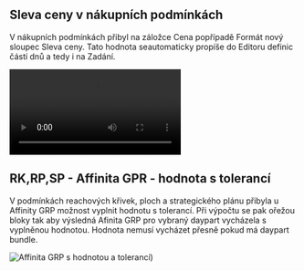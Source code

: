 ﻿---
categories: [fenix]
layout: fenix
---
## Sleva ceny v nákupních podmínkách
V nákupních podmínkách přibyl na záložce Cena popřípadě Formát nový sloupec Sleva ceny. Tato hodnota seautomaticky propíše do Editoru definic částí dnů a tedy i na Zadání.   


<video src="{{site.url}}/data/slevaynp.mp4" type="video/mp4" controls></video>

## RK,RP,SP - Affinita GPR - hodnota s tolerancí
V podmínkách reachových křivek, ploch a strategického plánu přibyla u Affinity GRP možnost vyplnit hodnotu s tolerancí. Při výpočtu se pak ořežou bloky tak aby výsledná Afinita GRP pro vybraný daypart vycházela s vyplněnou hodnotou. Hodnota nemusí vycházet přesně pokud má daypart bundle. 

![Affinita GRP s hodnotou a tolerancí)]({{site.url}}/data/affinitaGRPhodnotastole.PNG "Affinita GRP s hodnotou a tolerancí")


